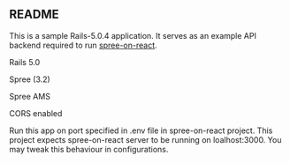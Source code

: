 ## README

This is a sample Rails-5.0.4 application. It serves as an example API backend required to run [spree-on-react](github.com/vinsol-spree-contrib/spree-on-react).

Rails 5.0

Spree (3.2)

Spree AMS

CORS enabled

Run this app on port specified in .env file in spree-on-react project. This project expects spree-on-react server to be running on loalhost:3000. You may tweak this behaviour in configurations.
